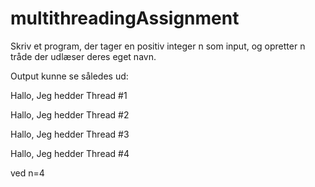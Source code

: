 # multithreadingAssignment

Skriv et program, der tager en positiv integer n som input, og opretter n tråde der udlæser deres eget navn.

Output kunne se således ud:

  Hallo, Jeg hedder Thread #1

  Hallo, Jeg hedder Thread #2

  Hallo, Jeg hedder Thread #3

  Hallo, Jeg hedder Thread #4

ved n=4
